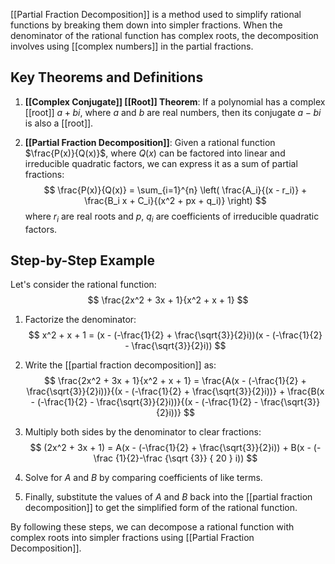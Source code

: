 
[[Partial Fraction Decomposition]] is a method used to simplify rational functions by breaking them down into simpler fractions. When the denominator of the rational function has complex roots, the decomposition involves using [[complex numbers]] in the partial fractions.

## Key Theorems and Definitions

1. **[[Complex Conjugate]] [[Root]] Theorem**: If a polynomial has a complex [[root]] $a + bi$, where $a$ and $b$ are real numbers, then its conjugate $a - bi$ is also a [[root]].

2. **[[Partial Fraction Decomposition]]**: Given a rational function $\frac{P(x)}{Q(x)}$, where $Q(x)$ can be factored into linear and irreducible quadratic factors, we can express it as a sum of partial fractions:
$$
\frac{P(x)}{Q(x)} = \sum_{i=1}^{n} \left( \frac{A_i}{(x - r_i)} + \frac{B_i x + C_i}{(x^2 + px + q_i)} \right)
$$
where $r_i$ are real roots and $p$, $q_i$ are coefficients of irreducible quadratic factors.

## Step-by-Step Example


Let's consider the rational function:
$$
\frac{2x^2 + 3x + 1}{x^2 + x + 1}
$$

1. Factorize the denominator:
$$
x^2 + x + 1 = (x - (-\frac{1}{2} + \frac{\sqrt{3}}{2}i))(x - (-\frac{1}{2} - \frac{\sqrt{3}}{2}i))
$$

2. Write the [[partial fraction decomposition]] as:
$$
\frac{2x^2 + 3x + 1}{x^2 + x + 1} = \frac{A(x - (-\frac{1}{2} + \frac{\sqrt{3}}{2}i))}{(x - (-\frac{1}{2} + \frac{\sqrt{3}}{2}i))} + \frac{B(x - (-\frac{1}{2} - \frac{\sqrt{3}}{2}i))}{(x - (-\frac{1}{2} - \frac{\sqrt{3}}{2}i))}
$$

3. Multiply both sides by the denominator to clear fractions:
$$
(2x^2 + 3x + 1) = A(x - (-\frac{1}{2} + \frac{\sqrt{3}}{2}i)) + B(x - (-\frac {1}{2}-\frac {\sqrt {3}} { 20 } i))
$$

4. Solve for $A$ and $B$ by comparing coefficients of like terms.

5. Finally, substitute the values of $A$ and $B$ back into the [[partial fraction decomposition]] to get the simplified form of the rational function.

By following these steps, we can decompose a rational function with complex roots into simpler fractions using [[Partial Fraction Decomposition]].